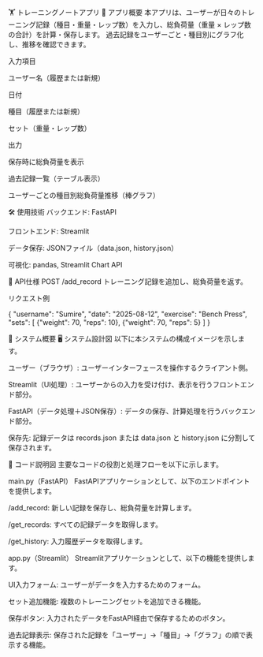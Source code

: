 🏋️ トレーニングノートアプリ
📌 アプリ概要
本アプリは、ユーザーが日々のトレーニング記録（種目・重量・レップ数）を入力し、総負荷量（重量 × レップ数の合計）を計算・保存します。
過去記録をユーザーごと・種目別にグラフ化し、推移を確認できます。

入力項目

ユーザー名（履歴または新規）

日付

種目（履歴または新規）

セット（重量・レップ数）

出力

保存時に総負荷量を表示

過去記録一覧（テーブル表示）

ユーザーごとの種目別総負荷量推移（棒グラフ）

🛠 使用技術
バックエンド: FastAPI

フロントエンド: Streamlit

データ保存: JSONファイル（data.json, history.json）

可視化: pandas, Streamlit Chart API

🔌 API仕様
POST /add_record
トレーニング記録を追加し、総負荷量を返す。

リクエスト例

{
  "username": "Sumire",
  "date": "2025-08-12",
  "exercise": "Bench Press",
  "sets": [
    {"weight": 70, "reps": 10},
    {"weight": 70, "reps": 5}
  ]
}

📝 システム概要
🖥 システム設計図
以下に本システムの構成イメージを示します。

ユーザー（ブラウザ）: ユーザーインターフェースを操作するクライアント側。

Streamlit（UI処理）: ユーザーからの入力を受け付け、表示を行うフロントエンド部分。

FastAPI（データ処理＋JSON保存）: データの保存、計算処理を行うバックエンド部分。

保存先: 記録データは records.json または data.json と history.json に分割して保存されます。

📜 コード説明図
主要なコードの役割と処理フローを以下に示します。

main.py（FastAPI）
FastAPIアプリケーションとして、以下のエンドポイントを提供します。

/add_record: 新しい記録を保存し、総負荷量を計算します。

/get_records: すべての記録データを取得します。

/get_history: 入力履歴データを取得します。

app.py（Streamlit）
Streamlitアプリケーションとして、以下の機能を提供します。

UI入力フォーム: ユーザーがデータを入力するためのフォーム。

セット追加機能: 複数のトレーニングセットを追加できる機能。

保存ボタン: 入力されたデータをFastAPI経由で保存するためのボタン。

過去記録表示: 保存された記録を「ユーザー」→「種目」→「グラフ」の順で表示する機能。
